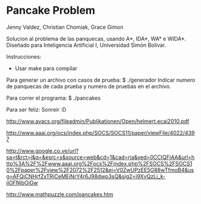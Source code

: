 Pancake Problem
===============
Jenny Valdez, Christian Chomiak, Grace Gimon

Solucion al problema de las panquecas, usando A\*, IDA\*, WA\* e WIDA\*.
Diseñado para Inteligencia Artificial I, Universidad Simón Bolívar.


Instrucciones:

* Usar make para compilar

Para generar un archivo con casos de prueba:
	$ ./generador
Indicar numero de panquecas de cada prueba y numero de pruebas en el archivo.

Para correr el programa:
	$ ./pancakes <archivo>

Para ser feliz:
	Sonreir :D


http://www.avacs.org/fileadmin/Publikationen/Open/helmert.ecai2010.pdf

http://www.aaai.org/ocs/index.php/SOCS/SOCS11/paper/viewFile/4022/4397

http://www.google.co.ve/url?sa=t&rct=j&q=&esrc=s&source=web&cd=1&cad=rja&ved=0CCIQFjAA&url=http%3A%2F%2Fwww.aaai.org%2Focs%2Findex.php%2FSOCS%2FSOCS10%2Fpaper%2Fview%2F2072%2F2512&ei=V0ZwUPzEE5G88wTfmoB4&usg=AFQjCNHrfZxTRjCeMEjNrY4r6J98dwp3sQ&sig2=i9XvQzLi_k-iiOFNjbOiGw

http://www.mathpuzzle.com/pancakes.htm
